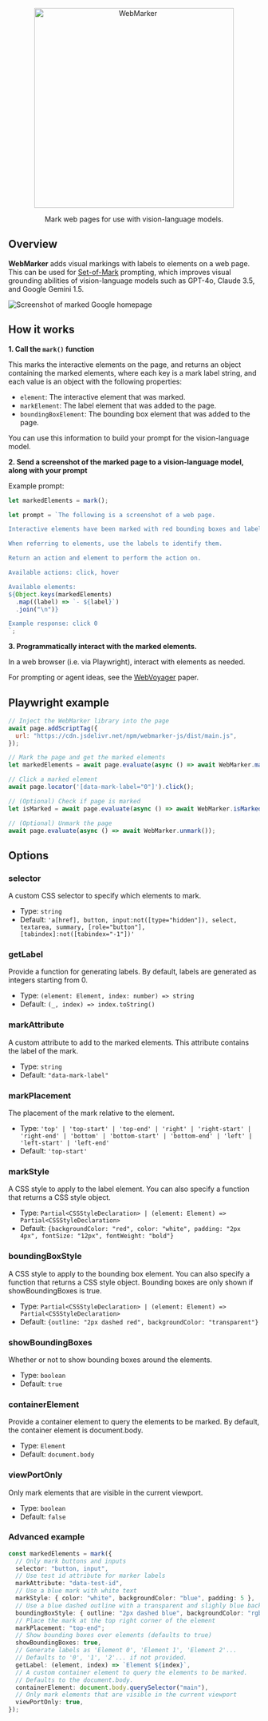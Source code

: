 <p align="center">
  <picture>
    <source media="(prefers-color-scheme: dark)" srcset="https://github.com/reidbarber/webmarker/assets/8961049/cd3fd0ff-b31f-42b3-b225-207ffded1640">
    <img width="400px" alt="WebMarker" src="https://github.com/reidbarber/webmarker/assets/8961049/b017e0c2-a2f7-4b4d-a1e9-9b2cc91d8ae6">
  </picture>
</p>

<p align="center">
Mark web pages for use with vision-language models.
</p>

## Overview

**WebMarker** adds visual markings with labels to elements on a web page. This can be used for [Set-of-Mark](https://github.com/microsoft/SoM) prompting, which improves visual grounding abilities of vision-language models such as GPT-4o, Claude 3.5, and Google Gemini 1.5.

![Screenshot of marked Google homepage](https://github.com/user-attachments/assets/722e1034-06d4-4ccd-a7d6-f03749435681)

## How it works

**1. Call the `mark()` function**

This marks the interactive elements on the page, and returns an object containing the marked elements, where each key is a mark label string, and each value is an object with the following properties:

- `element`: The interactive element that was marked.
- `markElement`: The label element that was added to the page.
- `boundingBoxElement`: The bounding box element that was added to the page.

You can use this information to build your prompt for the vision-language model.

**2. Send a screenshot of the marked page to a vision-language model, along with your prompt**

Example prompt:

```javascript
let markedElements = mark();

let prompt = `The following is a screenshot of a web page.

Interactive elements have been marked with red bounding boxes and labels.

When referring to elements, use the labels to identify them.

Return an action and element to perform the action on.

Available actions: click, hover

Available elements:
${Object.keys(markedElements)
  .map((label) => `- ${label}`)
  .join("\n")}

Example response: click 0
`;
```

**3. Programmatically interact with the marked elements.**

In a web browser (i.e. via Playwright), interact with elements as needed.

For prompting or agent ideas, see the [WebVoyager](https://github.com/MinorJerry/WebVoyager) paper.

## Playwright example

```javascript
// Inject the WebMarker library into the page
await page.addScriptTag({
  url: "https://cdn.jsdelivr.net/npm/webmarker-js/dist/main.js",
});

// Mark the page and get the marked elements
let markedElements = await page.evaluate(async () => await WebMarker.mark());

// Click a marked element
await page.locator('[data-mark-label="0"]').click();

// (Optional) Check if page is marked
let isMarked = await page.evaluate(async () => await WebMarker.isMarked());

// (Optional) Unmark the page
await page.evaluate(async () => await WebMarker.unmark());
```

## Options

### selector

A custom CSS selector to specify which elements to mark.

- Type: `string`
- Default: `'a[href], button, input:not([type="hidden"]), select, textarea, summary, [role="button"], [tabindex]:not([tabindex="-1"])'`

### getLabel

Provide a function for generating labels. By default, labels are generated as integers starting from 0.

- Type: `(element: Element, index: number) => string`
- Default: `(_, index) => index.toString()`

### markAttribute

A custom attribute to add to the marked elements. This attribute contains the label of the mark.

- Type: `string`
- Default: `"data-mark-label"`

### markPlacement

The placement of the mark relative to the element.

- Type: `'top' | 'top-start' | 'top-end' | 'right' | 'right-start' | 'right-end' | 'bottom' | 'bottom-start' | 'bottom-end' | 'left' | 'left-start' | 'left-end'`
- Default: `'top-start'`

### markStyle

A CSS style to apply to the label element. You can also specify a function that returns a CSS style object.

- Type: `Partial<CSSStyleDeclaration> | (element: Element) => Partial<CSSStyleDeclaration>`
- Default: `{backgroundColor: "red", color: "white", padding: "2px 4px", fontSize: "12px", fontWeight: "bold"}`

### boundingBoxStyle

A CSS style to apply to the bounding box element. You can also specify a function that returns a CSS style object. Bounding boxes are only shown if showBoundingBoxes is true.

- Type: `Partial<CSSStyleDeclaration> | (element: Element) => Partial<CSSStyleDeclaration>`
- Default: `{outline: "2px dashed red", backgroundColor: "transparent"}`

### showBoundingBoxes

Whether or not to show bounding boxes around the elements.

- Type: `boolean`
- Default: `true`

### containerElement

Provide a container element to query the elements to be marked. By default, the container element is document.body.

- Type: `Element`
- Default: `document.body`

### viewPortOnly

Only mark elements that are visible in the current viewport.

- Type: `boolean`
- Default: `false`

### Advanced example

```typescript
const markedElements = mark({
  // Only mark buttons and inputs
  selector: "button, input",
  // Use test id attribute for marker labels
  markAttribute: "data-test-id",
  // Use a blue mark with white text
  markStyle: { color: "white", backgroundColor: "blue", padding: 5 },
  // Use a blue dashed outline with a transparent and slighly blue background
  boundingBoxStyle: { outline: "2px dashed blue", backgroundColor: "rgba(0, 0, 255, 0.1)"},
  // Place the mark at the top right corner of the element
  markPlacement: "top-end";
  // Show bounding boxes over elements (defaults to true)
  showBoundingBoxes: true,
  // Generate labels as 'Element 0', 'Element 1', 'Element 2'...
  // Defaults to '0', '1', '2'... if not provided.
  getLabel: (element, index) => `Element ${index}`,
  // A custom container element to query the elements to be marked.
  // Defaults to the document.body.
  containerElement: document.body.querySelector("main"),
  // Only mark elements that are visible in the current viewport
  viewPortOnly: true,
});
```
